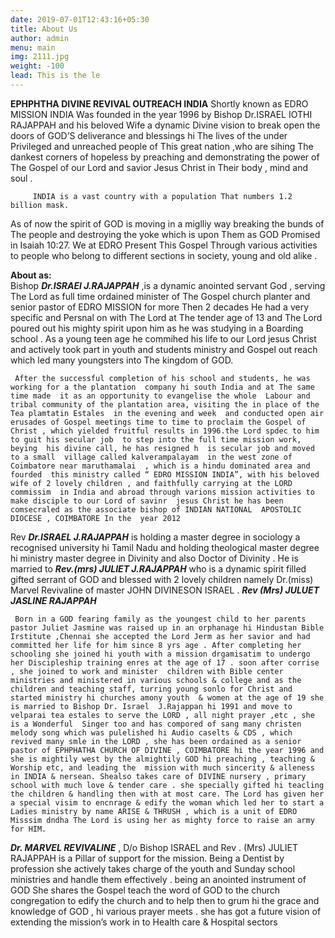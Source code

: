 ```yaml
---
date: 2019-07-01T12:43:16+05:30
title: About Us
author: admin
menu: main
img: 2111.jpg
weight: -100
lead: This is the le
---
```


**EPHPHTHA DIVINE REVIVAL OUTREACH INDIA** Shortly known as EDRO MISSION INDIA
  Was founded in the year 1996 by  Bishop Dr.ISRAEL IOTHI RAJAPPAH and his beloved Wife a dynamic Divine vision to break open the doors of GOD’S deliverance and  blessings hi The lives of the under Privileged and unreached people of This great nation ,who are sihing  The dankest corners of hopeless by preaching and demonstrating the power of The Gospel of our Lord and savior Jesus Christ in Their body , mind and soul .
  
  
         INDIA is a vast country with a population That numbers 1.2 billion mask.
		 
		 
As of now the spirit of GOD is moving in a miglliy way breaking the bunds of The people and destroying the yoke which is upon Them as GOD Promised in Isaiah 10:27. We at EDRO Present This Gospel Through various activities to people who belong to different sections in society, young and old alike .


**About as:**  
   Bishop ***Dr.ISRAEl   J.RAJAPPAH*** ,is a dynamic anointed servant God  , serving The  Lord as full time ordained minister of The Gospel church planter and senior pastor of EDRO MISSION for more Then 2 decades  He had a very specific and Persnal  on with The Lord at The tender age of 13 and The Lord poured out his mighty spirit upon him as he was studying in a Boarding  school . As a young teen age he commihed   his life to our Lord jesus Christ and actively took part in  youth and students ministry and Gospel out reach which led many youngsters into The kingdom of GOD.
   
   
     After the successful completion of his school and students, he was working for a the plantation  company hi south India and at The same time made  it as an opportunity to evangelise the whole  Labour and  tribal community of the plantation area, visiting the in place of the Tea plamtatin Estales  in the evening and week  and conducted open air erusades of Gospel meetings time to time to proclaim the Gospel of Christ , which yielded fruitful results in 1996.the Lord spdec to him to guit his secular job  to step into the full time mission work, beying  his divine call, he has resigned h  is secular job and moved to a small  village called kalverampalayam  in the west zone of Coimbatore near maruthamalai  , which is a hindu dominated area and fourded  this ministry called “ EDRO MISSION INDIA”, with his beloved wife of 2 lovely children , and faithfully carrying at the LORD commissim  in India and abroad through varions mission activities to make disciple to our Lord of savinr  jesus Christ he has been comsecraled as the associate bishop of INDIAN NATIONAL  APOSTOLIC  DIOCESE , COIMBATORE In the  year 2012 
	 
Rev ***Dr.ISRAEL J.RAJAPPAH***  is holding a master degree in sociology a recognised university hi Tamil Nadu  and holding theological master degree hi ministry master degree in Divinity and also Doctor of Divinity .
     He is married to ***Rev.(mrs) JULIET  J.RAJAPPAH*** who is a dynamic spirit filled gifted serrant of GOD and blessed with 2 lovely children namely Dr.(miss) Marvel Revivaline of master JOHN DIVINESON ISRAEL .
   ***Rev (Mrs) JULUET JASLINE RAJAPPAH***
   
   
     Born in a GOD fearing family as the youngest child to her parents pastor Juliet Jasmine was raised up in an orphanage hi Hindustan Bible Irstitute ,Chennai she accepted the Lord Jerm as her savior and had committed her life for him since 8 yrs age . After completing her schooling she joined hi youth with a mission drgamisatim to undergo her Discipleship training enres at the age of 17 . soon after corrise , she joined to work and minister  children with Bible center ministries and ministered in various schools & college and as the children and teaching staff, turring young sonlo for Christ and started ministry hi churches amony youth  & women at the age of 19 she is married to Bishop Dr. Israel  J.Rajappan hi 1991 and move to velparai tea estales to serve the LORD , all night prayer ,etc , she is a Wonderful  Singer too and has compored of sang many christen melody song which was pulelished hi Audio caselts & CDS , which revived many smle in the LORD , she has been ordained as a senior pastor of EPHPHATHA CHURCH OF DIVINE , COIMBATORE hi the year 1996 and she is mightily west by the almightily GOD hi preaching , teaching & Worship etc, and leading the  mission with much sincerity & alleness in INDIA & nersean. Shealso takes care of DIVINE nursery , primary school with much love & tender care . she specially gifted hi teacling  the children & handling then with at most care. The Lord has given her a special visim to encnrage & edify the woman which led her to start a Ladies ministry by name ARISE & THRUSH , which is a unit of EDRO Misssim dndha The Lord is using her as mighty force to raise an army for HIM.

***Dr. MARVEL REVIVALINE*** , D/o Bishop ISRAEL and Rev . (Mrs) JULIET RAJAPPAH is a Pillar of support for the mission. Being a Dentist by  profession she actively takes charge of the youth and Sunday school ministries and handle them effectively . being  an anointed instrument of GOD She shares the Gospel teach the word of GOD to the church congregation to edify the church and to help then to grum hi the grace and knowledge  of GOD , hi various prayer meets . she has got a future vision of extending the mission’s work in to Health care & Hospital sectors
